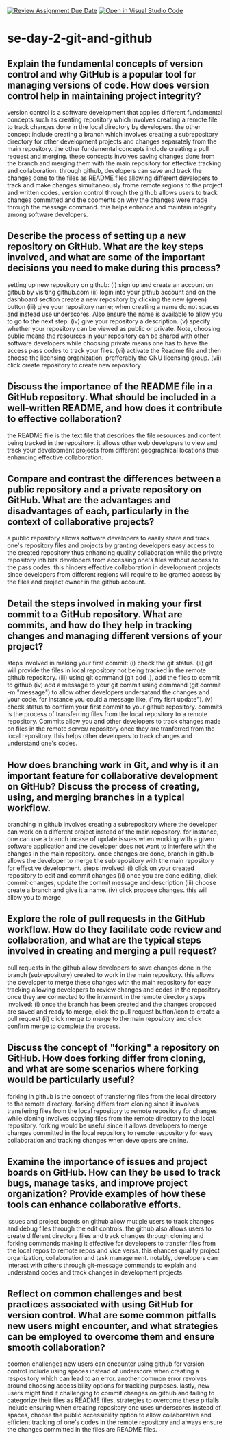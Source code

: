 [![Review Assignment Due Date](https://classroom.github.com/assets/deadline-readme-button-22041afd0340ce965d47ae6ef1cefeee28c7c493a6346c4f15d667ab976d596c.svg)](https://classroom.github.com/a/8wgCKhpZ)
[![Open in Visual Studio Code](https://classroom.github.com/assets/open-in-vscode-2e0aaae1b6195c2367325f4f02e2d04e9abb55f0b24a779b69b11b9e10269abc.svg)](https://classroom.github.com/online_ide?assignment_repo_id=15585934&assignment_repo_type=AssignmentRepo)
# se-day-2-git-and-github
## Explain the fundamental concepts of version control and why GitHub is a popular tool for managing versions of code. How does version control help in maintaining project integrity?
version control is a software development that applies different fundamental concepts such as creating repository which involves creating a remote file to track changes done in the local directory by developers. the other concept include creating a branch which involves creating a subrepository directory for other development projects and changes separately from the main repository. the other fundamental concepts include creating a pull request and merging. these concepts involves saving changes done from the branch and merging them with the main repository for effective tracking and collaboration.
through github, developers can save and track the changes done to the files as README files allowing different developers to track and make changes simultaneously frome remote regions to the project and written codes.
version control through the github allows users to track changes committed and the cooments on why the changes were made through the message command. this helps enhance and maintain integrity among software developers.

## Describe the process of setting up a new repository on GitHub. What are the key steps involved, and what are some of the important decisions you need to make during this process?
setting up new repository on github:
(i) sign up and create an account on gitbub by visiting github.com
(ii) login into your github account and on the dashboard section create a new repository by clicking the new (green) button
(iii) give your repository name; when creating a name do not spaces and instead use underscores. Also ensure the name is available to allow you to go to the next step. 
(iv) give your repository a description.
(v) specify whether your repository can be viewed as public or private. Note, choosing public means the resources in your repository can be shared with other software developers while choosing private means one has to have the access pass codes to track your files.
(vi) activate the Readme file and then choose the licensing organization, prefferably the GNU licensing group.
(vii) click create repository to create new repository


## Discuss the importance of the README file in a GitHub repository. What should be included in a well-written README, and how does it contribute to effective collaboration?
the README file is the text file that describes the file resources and content being tracked in the repository. it allows other web developers to view and track your development projects from different geographical locations thus enhancing effective collaboration.

## Compare and contrast the differences between a public repository and a private repository on GitHub. What are the advantages and disadvantages of each, particularly in the context of collaborative projects?
a public repository allows software developers to easily share and track one's repository files and projects by granting developers easy access to the created repository thus enhancing quality collaboration while the private repository inhibits developers from accessing one's files without access to the pass codes. this hinders effective collaboration in development projects since developers from different regions will require to be granted access by the files and project owner in the github account.

## Detail the steps involved in making your first commit to a GitHub repository. What are commits, and how do they help in tracking changes and managing different versions of your project?
steps involved in making your first commit:
(i) check the git status.
(ii) git will provide the files in local repository not being tracked in the remote github repository.
(iii) using git command (git add .), add the files to commit to github
(iv) add a message to your git commit using command (git commit -m "message") to allow other developers undersatand the changes and your code. for instance you could a message like, ("my fisrt update").
(v) check status to confirm your first commit to your github repository.
commits is the process of transferring files from the local repository to a remote repository. Commits allow you and other developers to track changes made on files in the remote server/ repository once they are tranferred from the local repository. this helps other developers to track changes and understand one's codes.  

## How does branching work in Git, and why is it an important feature for collaborative development on GitHub? Discuss the process of creating, using, and merging branches in a typical workflow.
branching in github involves creating a subrepository where the developer can work on a different project instead of the main repository. for instance, one can use a branch incase of update issues when working with a given software application and the developer does not want to interfere with the changes in the main repository. once changes are done, branch in github allows the developer to merge the subrepository with the main repository for effective development.
steps involved:
(i) click on your created repository to edit and commit changes
(ii) once you are done editing, click commit changes, update the commit message and description
(iii) choose create a branch and give it a name.
(iv) click propose changes. this will allow you to merge

## Explore the role of pull requests in the GitHub workflow. How do they facilitate code review and collaboration, and what are the typical steps involved in creating and merging a pull request?
pull requests in the github allow developers to save changes done in the branch (subrepository) created to work in the main repository. this allows the developer to merge these changes with the main repository for easy tracking allowing developers to review changes and codes in the repository once they are connected to the internent in the remote directory
steps involved:
(i) once the branch has been created and the changes proposed are saved and ready to merge, click the pull request button/icon to create a pull request
(ii) click merge to merge to the main repository and click confirm merge to complete the process.  

## Discuss the concept of "forking" a repository on GitHub. How does forking differ from cloning, and what are some scenarios where forking would be particularly useful?
forking in github is the concept of transfering files from the local directory to the remote directory. 
forking differs from cloning since it involves transfering files from the local repository to remote repository for changes while cloning involves copying files from the remote directory to the local repository.
forking would be useful since it allows developers to merge changes committed in the local repository to remote respository for easy collaboration and tracking changes when developers are online. 

## Examine the importance of issues and project boards on GitHub. How can they be used to track bugs, manage tasks, and improve project organization? Provide examples of how these tools can enhance collaborative efforts.
issues and project boards on github allow mutiple users to track changes and debug files through the edit controls.
the github also allows users to create different directory files and track changes through cloning and forking commands making it effective for developers to transfer files from the local repos to remote repos and vice versa. this ehances quality project organization, collaboration and task management.
notably, developers can interact with others through git-message commands to explain and understand codes and track changes in development projects.

## Reflect on common challenges and best practices associated with using GitHub for version control. What are some common pitfalls new users might encounter, and what strategies can be employed to overcome them and ensure smooth collaboration?
coomon challenges new users can encounter using github for version control include using spaces instead of underscore when creating a respository which can lead to an error. another common error revolves around choosing accessibility options for tracking purposes. lastly, new users might find it challenging to commit changes on github and failing to categorize their files as README files. 
strategies to overcome these pitfalls include ensuring when creating repository one uses underscores instead of spaces, choose the public accessibility option to allow collaborative and efficient tracking of one's codes in the remote repository and always ensure the changes committed in the files are README files.
